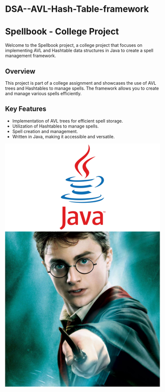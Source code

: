 # DSA--AVL-Hash-Table-framework
# Spellbook - College Project

Welcome to the Spellbook project, a college project that focuses on implementing AVL and Hashtable data structures in Java to create a spell management framework.

## Overview

This project is part of a college assignment and showcases the use of AVL trees and Hashtables to manage spells. The framework allows you to create and manage various spells efficiently.

## Key Features

- Implementation of AVL trees for efficient spell storage.
- Utilization of Hashtables to manage spells.
- Spell creation and management.
- Written in Java, making it accessible and versatile.

![Java Logo](https://github.com/Maimon1191/DSA--AVL-Hash-Table-framework-/blob/main/Java-Logo.jpg)
![Harry potter](https://github.com/Maimon1191/DSA--AVL-Hash-Table-framework-/blob/main/harrypotter2.jpg)

